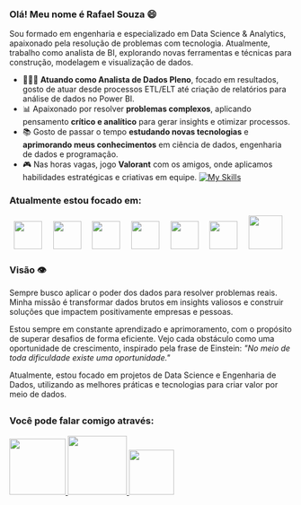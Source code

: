 ### Olá! Meu nome é Rafael Souza 😄  
Sou formado em engenharia e especializado em Data Science & Analytics, apaixonado pela resolução de problemas com tecnologia. Atualmente, trabalho como analista de BI, explorando novas ferramentas e técnicas para construção, modelagem e visualização de dados.

- 👨🏼‍💻 **Atuando como Analista de Dados Pleno**, focado em resultados, gosto de atuar desde processos ETL/ELT até criação de relatórios para análise de dados no Power BI.
- 📊 Apaixonado por resolver **problemas complexos**, aplicando pensamento **crítico e analítico** para gerar insights e otimizar processos.
- 📚 Gosto de passar o tempo **estudando novas tecnologias** e **aprimorando meus conhecimentos** em ciência de dados, engenharia de dados e programação.
- 🎮 Nas horas vagas, jogo **Valorant** com os amigos, onde aplicamos habilidades estratégicas e criativas em equipe.
[![My Skills](https://skillicons.dev/icons?i=python)](https://skillicons.dev)
### Atualmente estou focado em:
<div display="inline">
&nbsp;&nbsp;<img src="https://skillicons.dev/icons?i=all" width="50" />&nbsp;&nbsp;
&nbsp;&nbsp;<img src="https://img.icons8.com/?size=100&id=39913&format=png&color=000000" width="50" />&nbsp;&nbsp;
&nbsp;&nbsp;<img src="https://cdn.jsdelivr.net/gh/devicons/devicon/icons/postgresql/postgresql-original-wordmark.svg" width="50" />&nbsp;&nbsp;
&nbsp;&nbsp;<img src="https://cdn.jsdelivr.net/gh/devicons/devicon/icons/r/r-original.svg" width="50" />&nbsp;&nbsp;
&nbsp;&nbsp;<img src="https://cdn.jsdelivr.net/gh/devicons/devicon/icons/apache/apache-original-wordmark.svg" width="50" />&nbsp;&nbsp;
&nbsp;&nbsp;<img src="https://img.icons8.com/?size=100&id=97624&format=png&color=000000" width="50" />&nbsp;&nbsp;
&nbsp;&nbsp;<img src="https://img.icons8.com/?size=100&id=qYfwpsRXEcpc&format=png&color=000000" width="60" />&nbsp;&nbsp;
</div>

### Visão 👁️

Sempre busco aplicar o poder dos dados para resolver problemas reais. Minha missão é transformar dados brutos em insights valiosos e construir soluções que impactem positivamente empresas e pessoas.

Estou sempre em constante aprendizado e aprimoramento, com o propósito de superar desafios de forma eficiente. Vejo cada obstáculo como uma oportunidade de crescimento, inspirado pela frase de Einstein: *"No meio de toda dificuldade existe uma oportunidade."*


Atualmente, estou focado em projetos de Data Science e Engenharia de Dados, utilizando as melhores práticas e tecnologias para criar valor por meio de dados.

##

### Você pode falar comigo através:
<div display="inline">
  <a href="https://www.linkedin.com/in/rafaelsouzaegq/" >
    <img src="https://img.shields.io/badge/linkedin-%230077B5.svg?style=for-the-badge&logo=linkedin&logoColor=white" width="100" />
  </a>
  
  <a href="https://wa.me/5573981904629" >
    <img src="https://img.shields.io/badge/WhatsApp-25D366?style=for-the-badge&logo=whatsapp&logoColor=white" width="105" />
  </a>

  <a href="mailto:rafasansou1@gmail.com" >
    <img src="https://img.shields.io/badge/Gmail-D14836?style=for-the-badge&logo=gmail&logoColor=white" width="80" />
  </a>
</div>

